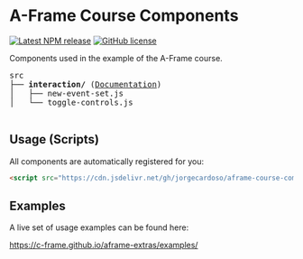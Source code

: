 # A-Frame Course Components

[![Latest NPM release](https://img.shields.io/npm/v/aframe-course-components.svg)](https://www.npmjs.com/package/aframe-course-components)
[![GitHub license](https://img.shields.io/badge/license-MIT-blue.svg)](https://raw.githubusercontent.com/jorgecardoso/aframe-course-components/master/LICENSE)

Components used in the example of the A-Frame course.

<!-- tree src -I index.js -->
<pre>
src
├── <b>interaction/</b> (<a href="/src/interaction">Documentation</a>)
│   ├── new-event-set.js
│   └── toggle-controls.js

</pre>

## Usage (Scripts)
All components are automatically registered for you:

```html
<script src="https://cdn.jsdelivr.net/gh/jorgecardoso/aframe-course-components@0.0.2/dist/aframe-course.min.js"></script>
```

## Examples

A live set of usage examples can be found here:

https://c-frame.github.io/aframe-extras/examples/
